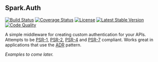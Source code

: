 ## Spark.Auth
[![Build Status](https://travis-ci.org/sparkphp/auth.svg)](https://travis-ci.org/sparkphp/auth)
[![Coverage Status](https://coveralls.io/repos/sparkphp/auth/badge.svg?branch=master&service=github)](https://coveralls.io/github/sparkphp/auth?branch=master)
[![License](https://img.shields.io/packagist/l/sparkphp/Auth.svg)](https://github.com/sparkphp/Auth/blob/master/LICENSE)
[![Latest Stable Version](https://img.shields.io/packagist/v/sparkphp/auth.svg)](https://packagist.org/packages/sparkphp/auth)
[![Code Quality](https://img.shields.io/codeclimate/github/sparkphp/Auth.svg)](https://codeclimate.com/github/sparkphp/Auth)

A simple middleware for creating custom authentication for your APIs. Attempts to be [PSR-1](http://www.php-fig.org/psr/psr-1/),
[PSR-2](http://www.php-fig.org/psr/psr-2/), [PSR-4](http://www.php-fig.org/psr/psr-4/) and
[PSR-7](http://www.php-fig.org/psr/psr-7/) compliant. Works great in applications that use the [ADR](https://github.com/pmjones/adr)
pattern.


_Examples to come later._
